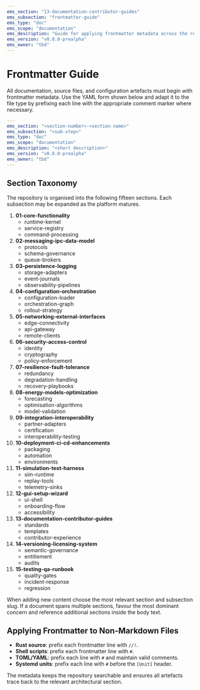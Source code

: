 ```yaml
---
ems_section: "13-documentation-contributor-guides"
ems_subsection: "frontmatter-guide"
ems_type: "doc"
ems_scope: "documentation"
ems_description: "Guide for applying frontmatter metadata across the repository."
ems_version: "v0.0.0-prealpha"
ems_owner: "tbd"
---
```


# Frontmatter Guide

All documentation, source files, and configuration artefacts must begin with frontmatter metadata. Use the YAML form shown below and adapt it to the file type by prefixing each line with the appropriate comment marker where necessary.

```yaml
---
ems_section: "<section-number>-<section-name>"
ems_subsection: "<sub-step>"
ems_type: "doc"
ems_scope: "documentation"
ems_description: "<short description>"
ems_version: "v0.0.0-prealpha"
ems_owner: "tbd"
---
```

## Section Taxonomy

The repository is organised into the following fifteen sections. Each subsection may be expanded as the platform matures.

1. **01-core-functionality**
   - runtime-kernel
   - service-registry
   - command-processing
2. **02-messaging-ipc-data-model**
   - protocols
   - schema-governance
   - queue-brokers
3. **03-persistence-logging**
   - storage-adapters
   - event-journals
   - observability-pipelines
4. **04-configuration-orchestration**
   - configuration-loader
   - orchestration-graph
   - rollout-strategy
5. **05-networking-external-interfaces**
   - edge-connectivity
   - api-gateway
   - remote-clients
6. **06-security-access-control**
   - identity
   - cryptography
   - policy-enforcement
7. **07-resilience-fault-tolerance**
   - redundancy
   - degradation-handling
   - recovery-playbooks
8. **08-energy-models-optimization**
   - forecasting
   - optimisation-algorithms
   - model-validation
9. **09-integration-interoperability**
   - partner-adapters
   - certification
   - interoperability-testing
10. **10-deployment-ci-cd-enhancements**
    - packaging
    - automation
    - environments
11. **11-simulation-test-harness**
    - sim-runtime
    - replay-tools
    - telemetry-sinks
12. **12-gui-setup-wizard**
    - ui-shell
    - onboarding-flow
    - accessibility
13. **13-documentation-contributor-guides**
    - standards
    - templates
    - contributor-experience
14. **14-versioning-licensing-system**
    - semantic-governance
    - entitlement
    - audits
15. **15-testing-qa-runbook**
    - quality-gates
    - incident-response
    - regression

When adding new content choose the most relevant section and subsection slug. If a document spans multiple sections, favour the most dominant concern and reference additional sections inside the body text.

## Applying Frontmatter to Non-Markdown Files

- **Rust source**: prefix each frontmatter line with `//!`.
- **Shell scripts**: prefix each frontmatter line with `#`.
- **TOML/YAML**: prefix each line with `#` and maintain valid comments.
- **Systemd units**: prefix each line with `#` before the `[Unit]` header.

The metadata keeps the repository searchable and ensures all artefacts trace back to the relevant architectural section.
